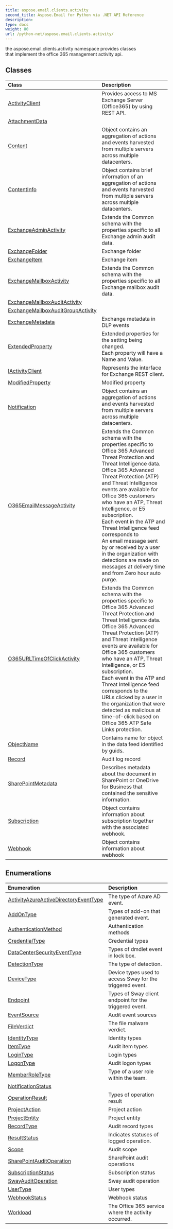 ```yaml
---
title: aspose.email.clients.activity
second_title: Aspose.Email for Python via .NET API Reference
description: 
type: docs
weight: 80
url: /python-net/aspose.email.clients.activity/
---
```



the aspose.email.clients.activity namespace provides classes<br/>            that implement the office 365 management activity api.

## Classes
| Class | Description |
| :- | :- |
|[ActivityClient](/python-net/aspose.email.clients.activity/activityclient/)|Provides access to MS Exchange Server (Office365) by using REST API.|
|[AttachmentData](/python-net/aspose.email.clients.activity/attachmentdata/)||
|[Content](/python-net/aspose.email.clients.activity/content/)|Object contains an aggregation of actions and events harvested from multiple servers across multiple datacenters.|
|[ContentInfo](/python-net/aspose.email.clients.activity/contentinfo/)|Object contains brief information of an aggregation of actions and events harvested from multiple servers across multiple datacenters.|
|[ExchangeAdminActivity](/python-net/aspose.email.clients.activity/exchangeadminactivity/)|Extends the Common schema with the properties specific to all Exchange admin audit data.|
|[ExchangeFolder](/python-net/aspose.email.clients.activity/exchangefolder/)|Exchange folder|
|[ExchangeItem](/python-net/aspose.email.clients.activity/exchangeitem/)|Exchange item|
|[ExchangeMailboxActivity](/python-net/aspose.email.clients.activity/exchangemailboxactivity/)|Extends the Common schema with the properties specific to all Exchange mailbox audit data.|
|[ExchangeMailboxAuditActivity](/python-net/aspose.email.clients.activity/exchangemailboxauditactivity/)||
|[ExchangeMailboxAuditGroupActivity](/python-net/aspose.email.clients.activity/exchangemailboxauditgroupactivity/)||
|[ExchangeMetadata](/python-net/aspose.email.clients.activity/exchangemetadata/)|Exchange metadata in DLP events|
|[ExtendedProperty](/python-net/aspose.email.clients.activity/extendedproperty/)|Extended properties for the setting being changed. <br/>            Each property will have a Name and Value.|
|[IActivityClient](/python-net/aspose.email.clients.activity/iactivityclient/)|Represents the interface for Exchange REST client.|
|[ModifiedProperty](/python-net/aspose.email.clients.activity/modifiedproperty/)|Modified property|
|[Notification](/python-net/aspose.email.clients.activity/notification/)|Object contains an aggregation of actions and events harvested from multiple servers across multiple datacenters.|
|[O365EmailMessageActivity](/python-net/aspose.email.clients.activity/o365emailmessageactivity/)|Extends the Common schema with the properties specific to Office 365 Advanced Threat Protection and Threat Intelligence data.<br/>            Office 365 Advanced Threat Protection (ATP) and Threat Intelligence events are available for Office 365 customers who have an ATP, Threat Intelligence, or E5 subscription. <br/>            Each event in the ATP and Threat Intelligence feed corresponds to <br/>            An email message sent by or received by a user in the organization with detections are made on messages at delivery time and from Zero hour auto purge.|
|[O365URLTimeOfClickActivity](/python-net/aspose.email.clients.activity/o365urltimeofclickactivity/)|Extends the Common schema with the properties specific to Office 365 Advanced Threat Protection and Threat Intelligence data.<br/>            Office 365 Advanced Threat Protection (ATP) and Threat Intelligence events are available for Office 365 customers who have an ATP, Threat Intelligence, or E5 subscription. <br/>            Each event in the ATP and Threat Intelligence feed corresponds to the <br/>            URLs clicked by a user in the organization that were detected as malicious at time-of-click based on Office 365 ATP Safe Links protection.|
|[ObjectName](/python-net/aspose.email.clients.activity/objectname/)|Contains name for object in the data feed identified by guids.|
|[Record](/python-net/aspose.email.clients.activity/record/)|Audit log record|
|[SharePointMetadata](/python-net/aspose.email.clients.activity/sharepointmetadata/)|Describes metadata about the document in SharePoint or OneDrive for Business that contained the sensitive information.|
|[Subscription](/python-net/aspose.email.clients.activity/subscription/)|Object contains information about subscription together with the associated webhook.|
|[Webhook](/python-net/aspose.email.clients.activity/webhook/)|Object contains information about webhook|
## Enumerations
| Enumeration | Description |
| :- | :- |
|[ActivityAzureActiveDirectoryEventType](/python-net/aspose.email.clients.activity/activityazureactivedirectoryeventtype/)|The type of Azure AD event.|
|[AddOnType](/python-net/aspose.email.clients.activity/addontype/)|Types of add-on that generated event.|
|[AuthenticationMethod](/python-net/aspose.email.clients.activity/authenticationmethod/)|Authentication methods|
|[CredentialType](/python-net/aspose.email.clients.activity/credentialtype/)|Credential types|
|[DataCenterSecurityEventType](/python-net/aspose.email.clients.activity/datacentersecurityeventtype/)|Types of dmdlet event in lock box.|
|[DetectionType](/python-net/aspose.email.clients.activity/detectiontype/)|The type of detection.|
|[DeviceType](/python-net/aspose.email.clients.activity/devicetype/)|Device types used to access Sway for the triggered event.|
|[Endpoint](/python-net/aspose.email.clients.activity/endpoint/)|Types of Sway client endpoint for the triggered event.|
|[EventSource](/python-net/aspose.email.clients.activity/eventsource/)|Audit event sources|
|[FileVerdict](/python-net/aspose.email.clients.activity/fileverdict/)|The file malware verdict.|
|[IdentityType](/python-net/aspose.email.clients.activity/identitytype/)|Identity types|
|[ItemType](/python-net/aspose.email.clients.activity/itemtype/)|Audit item types|
|[LoginType](/python-net/aspose.email.clients.activity/logintype/)|Login types|
|[LogonType](/python-net/aspose.email.clients.activity/logontype/)|Audit logon types|
|[MemberRoleType](/python-net/aspose.email.clients.activity/memberroletype/)|Type of a user role within the team.|
|[NotificationStatus](/python-net/aspose.email.clients.activity/notificationstatus/)||
|[OperationResult](/python-net/aspose.email.clients.activity/operationresult/)|Types of operation result|
|[ProjectAction](/python-net/aspose.email.clients.activity/projectaction/)|Project action|
|[ProjectEntity](/python-net/aspose.email.clients.activity/projectentity/)|Project entity|
|[RecordType](/python-net/aspose.email.clients.activity/recordtype/)|Audit record types|
|[ResultStatus](/python-net/aspose.email.clients.activity/resultstatus/)|Indicates statuses of logged operation.|
|[Scope](/python-net/aspose.email.clients.activity/scope/)|Audit scope|
|[SharePointAuditOperation](/python-net/aspose.email.clients.activity/sharepointauditoperation/)|SharePoint audit operations|
|[SubscriptionStatus](/python-net/aspose.email.clients.activity/subscriptionstatus/)|Subscription status|
|[SwayAuditOperation](/python-net/aspose.email.clients.activity/swayauditoperation/)|Sway audit operation|
|[UserType](/python-net/aspose.email.clients.activity/usertype/)|User types|
|[WebhookStatus](/python-net/aspose.email.clients.activity/webhookstatus/)|Webhook status|
|[Workload](/python-net/aspose.email.clients.activity/workload/)|The Office 365 service where the activity occurred.|

